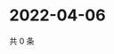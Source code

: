 # 2022-04-06

共 0 条

<!-- BEGIN WEIBO -->
<!-- 最后更新时间 Wed Apr 06 2022 14:18:13 GMT+0800 (China Standard Time) -->

<!-- END WEIBO -->
